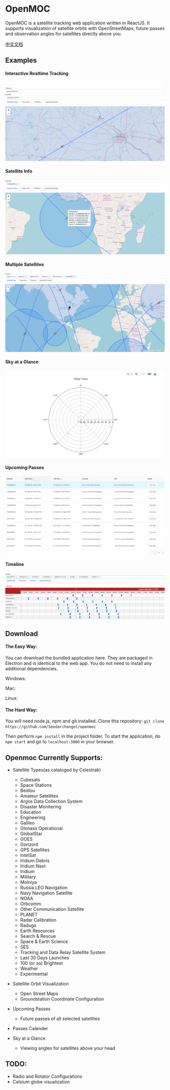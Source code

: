 OpenMOC
=================
OpenMOC is a satellite tracking web application written in ReactJS. It supports visualization of satellite orbits with OpenStreetMaps, future passes and observation angles for satellites directly above you.

[中文文档](https://github.com/Seedarchangel/TuChart/blob/master/Example_Graphs/En_US.md)

## Examples
#### Interactive Realtime Tracking
![notebook-0](https://github.com/Seedarchangel/openmoc/blob/master/examples/move.gif)
#### Satellite Info
![notebook-0](https://github.com/Seedarchangel/openmoc/blob/master/examples/single_map.png?raw=true)
#### Multiple Satellites
![notebook-0](https://github.com/Seedarchangel/openmoc/blob/master/examples/map_3.png?raw=true)
#### Sky at a Glance
![notebook-0](https://github.com/Seedarchangel/openmoc/blob/master/examples/polar_many.png)
#### Upcoming Passes
![notebook-0](https://github.com/Seedarchangel/openmoc/blob/master/examples/passes.png)
#### Timeline
![notebook-0](https://github.com/Seedarchangel/openmoc/blob/master/examples/timeline.png)


## Download
#### The Easy Way:
You can download the bundled application here. They are packaged in Electron and is identical to the web app. You do not need to install any additional dependencies.

Windows:

Mac:

Linux:

#### The Hard Way:
You will need node.js, npm and git installed.
Clone this repository:
```git clone https://github.com/Seedarchangel/openmoc```

Then perform ```npm install``` in the project folder. To start the application, do ```npm start``` and go to ```localhost:3000``` in your browser. 

## Openmoc Currently Supports:
* Satellite Types(as cataloged by Celestrak)
  * Cubesats
  * Space Stations
  * Beidou
  * Amateur Satellites
  * Argos Data Collection System
  * Disaster Monitering
  * Education
  * Engineering
  * Galileo
  * Glonass Operational
  * GlobalStar
  * GOES
  * Gorizont
  * GPS Satellites
  * IntelSat
  * Iridium Debris
  * Iridium Next
  * Iridium
  * Military
  * Molniya
  * Russia LEO Navigation
  * Navy Navigation Satellite
  * NOAA
  * Orbcomm
  * Other Communication Satellite
  * PLANET
  * Radar Calibration
  * Raduga
  * Earth Resources
  * Search & Rescue
  * Space & Earth Science
  * SES
  * Tracking and Data Relay Satellite System
  * Last 30 Days Launches
  * 100 (or so) Brightest
  * Weather
  * Experimental

* Satellite Orbit Visualization
  * Open Street Maps
  * Groundstation Coordinate Configuration
  
* Upcoming Passes
  * Future passes of all selected satellites
* Passes Calender
* Sky at a Glance
  * Viewing angles for satellites above your head

## TODO:
* Radio and Rotator Configurations
* Celsium globe visualization
  

